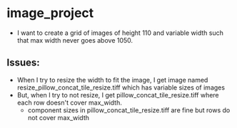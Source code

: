 # image_project

- I want to create a grid of images of height 110 and variable width such that max width never goes above 1050.

## Issues:
- When I try to resize the width to fit the image, I get image named resize_pillow_concat_tile_resize.tiff which has variable sizes of images
- But, when I try to not resize, I get pillow_concat_tile_resize.tiff where each row doesn't cover max_width. 
  - component sizes in pillow_concat_tile_resize.tiff are fine but rows do not cover max_width
